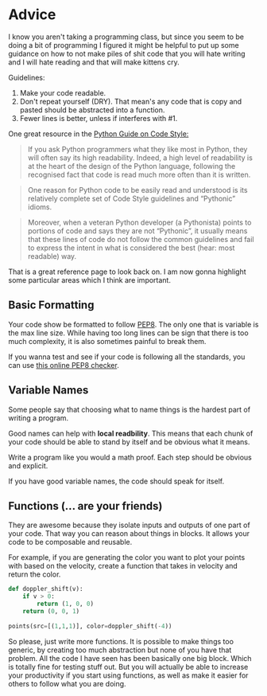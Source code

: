 # Advice
I know you aren't taking a programming class, but since you seem to be doing a bit of programming
I figured it might be helpful to put up some guidance on how to not make piles of shit code
that you will hate writing and I will hate reading and that will make kittens cry.


Guidelines:

1. Make your code readable. 
2. Don't repeat yourself (DRY). That mean's any code that is copy and pasted should be abstracted into
   a function.
3. Fewer lines is better, unless if interferes with #1.


One great resource in the [Python Guide on Code Style:](http://docs.python-guide.org/en/latest/writing/style/)

> If you ask Python programmers what they like most in Python, they will often say its high readability. Indeed, a high level of readability is at the heart of the design of the Python language, following the recognised fact that code is read much more often than it is written.

> One reason for Python code to be easily read and understood is its relatively complete set of Code Style guidelines and “Pythonic” idioms.

> Moreover, when a veteran Python developer (a Pythonista) points to portions of code and says they are not “Pythonic”, it usually means that these lines of code do not follow the common guidelines and fail to express the intent in what is considered the best (hear: most readable) way.

That is a great reference page to look back on. I am now gonna highlight some particular areas which
I think are important.

## Basic Formatting
Your code show be formatted to follow [PEP8](https://www.python.org/dev/peps/pep-0008/). The only one
that is variable is the max line size. While having too long lines can be sign that there is too
much complexity, it is also sometimes painful to break them.

If you wanna test and see if your code is following all the standards, you can
use [this online PEP8 checker](http://pep8online.com/).


## Variable Names
Some people say that choosing what to name things is the hardest part of writing a program.

Good names can help with **local readbility**. This means that each chunk of your code
should be able to stand by itself and be obvious what it means.

Write a program like you would a math proof. Each step should be obvious and explicit.

If you have good variable names, the code should speak for itself.

## Functions (... are your friends)

They are awesome because they isolate inputs and outputs of one part of your code. That
way you can reason about things in blocks. It allows your code to be composable and reusable.

For example, if you are generating the color you want to plot your points with based on the
velocity, create a function that takes in velocity and return the color.

```python
def doppler_shift(v):
    if v > 0:
        return (1, 0, 0)
    return (0, 0, 1)
    
points(src=[(1,1,1)], color=doppler_shift(-4))
```

So please, just write more functions. It is possible to make things too generic, by creating too much abstraction
but none of you have that problem. All the code I have seen has been basically one big block. Which is totally
fine for testing stuff out. But you will actually be able to increase your productivity if you start using
functions, as well as make it easier for others to follow what you are doing.


